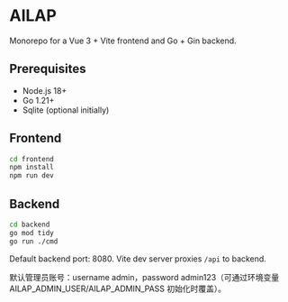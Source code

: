 # AILAP

Monorepo for a Vue 3 + Vite frontend and Go + Gin backend.

## Prerequisites
- Node.js 18+
- Go 1.21+
- Sqlite (optional initially)

## Frontend
```bash
cd frontend
npm install
npm run dev
```

## Backend
```bash
cd backend
go mod tidy
go run ./cmd
```

Default backend port: 8080. Vite dev server proxies `/api` to backend.

默认管理员账号：username admin，password admin123（可通过环境变量 AILAP_ADMIN_USER/AILAP_ADMIN_PASS 初始化时覆盖）。







